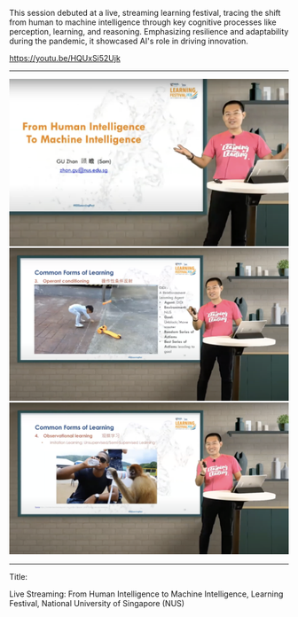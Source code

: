 This session debuted at a live, streaming learning festival, tracing the shift from human to machine intelligence through key cognitive processes like perception, learning, and reasoning. Emphasizing resilience and adaptability during the pandemic, it showcased AI's role in driving innovation.

https://youtu.be/HQUxSi52Ujk

---

![](sn001.png)
![](sn002.png)
![](sn003.png)

---

Title:

Live Streaming: From Human Intelligence to Machine Intelligence, Learning Festival, National University of Singapore (NUS)

